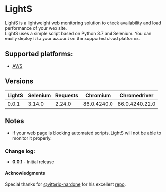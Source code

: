 # LightS

LightS is a lightweight web monitoring solution to check availability and load performance of your web site. <br>
LightS uses a simple script based on Python 3.7 and Selenium. You can easily deploy it to your account on the supported cloud platforms. <br>


## Supported platforms:
* [AWS](https://github.com/logzio/synthetic-monitoring/blob/master/aws/README.md)

## Versions

| LightS | Selenium | Requests | Chromium | Chromedriver |
|---|---|---|---|---|
| 0.0.1 | 3.14.0 | 2.24.0 | 86.0.4240.0 | 86.0.4240.22.0 |

## Notes
* If your web page is blocking automated scripts, LightS will not be able to monitor it properly.


### Change log:
* **0.0.1** - Initial release

#### Acknowledgments
Special thanks for [@vittorio-nardone](https://github.com/vittorio-nardone) for his excellent [repo](https://github.com/vittorio-nardone/selenium-chromium-lambda).
